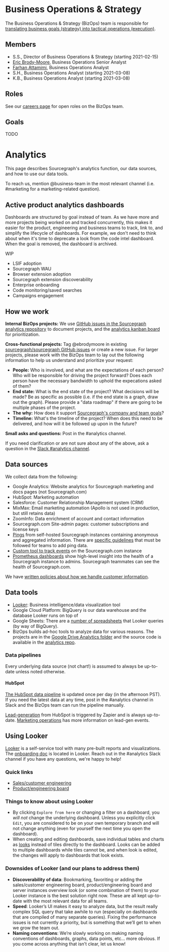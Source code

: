 # Business Operations & Strategy

The Business Operations & Strategy (BizOps) team is responsible for [translating business goals (strategy) into tactical operations (execution)](https://medium.com/business-startup-development-and-more/why-your-startup-also-needs-a-bizops-team-5d2e7d436a0).

## Members

- S.S., Director of Business Operations & Strategy (starting 2021-02-15)
- [Eric Brody-Moore](../../../../company/team/index.md#eric-brody-moore), Business Operations Senior Analyst
- [Farhan Attamimi](../../../../company/team/index.md#farhan-attamimi), Business Operations Analyst
- S.H., Business Operations Analyst (starting 2021-03-08)
- K.B., Business Operations Analyst (starting 2021-03-08)

## Roles

See our [careers page](../../../../company/careers.md) for open roles on the BizOps team.

## Goals

TODO

# Analytics

This page describes Sourcegraph's analytics function, our data sources, and how to use our data tools.

To reach us, mention @business-team in the most relevant channel (i.e. #marketing for a marketing-related question).

## Active product analytics dashboards

Dashboards are structured by goal instead of team. As we have more and more projects being worked on and tracked concurrently, this makes it easier for the product, engineering and business teams to track, link to, and simplify the lifecycle of dashboards. For example, we don't need to think about when it's time to deprecate a look from the code intel dashboard. When the goal is removed, the dashboard is archived.

WIP

- LSIF adoption
- Sourcegraph WAU
- Browser extension adoption
- Sourcegraph extension discoverability
- Enterprise onboarding
- Code monitoring/saved searches
- Campaigns engagement

## How we work

**Internal BizOps projects:**  We use [GitHub issues in the Sourcegraph analytics repository](https://github.com/sourcegraph/analytics/issues) to document projects, and the [analytics kanban board](https://github.com/orgs/sourcegraph/projects/63) for prioritization.

**Cross-functional projects:** Tag @ebrodymoore in existing [sourcegraph/sourcegraph GitHub issues](https://github.com/sourcegraph/sourcegraph/issues) or create a new issue. For larger projects, please work with the BizOps team to lay out the following information to help us understand and prioritize your request:

- **People:** Who is involved, and what are the expectations of each person? Who will be responsible for driving the project forward? Does each person have the necessary bandwidth to uphold the expecations asked of them? 
- **End state:** What is the end state of the project? What decisions will be made? Be as specific as possible (i.e. if the end state is a graph, draw out the graph). Please provide a "data roadmap" if there are going to be multiple phases of the project. 
- **The why:** How does it support [Sourcegraph's company and team goals](../../../company/goals/index.md)?
- **Timeline:** What's the timeline of the project? When does this need to be delivered, and how will it be followed up upon in the future?

**Small asks and questions:** Post in the #analytics channel. 

If you need clarification or are not sure about any of the above, ask a question in the [Slack #analytics channel](https://sourcegraph.slack.com/archives/CN4FC7XT4).

## Data sources

We collect data from the following:

* Google Analytics: Website analytics for Sourcegraph marketing and docs pages (not Sourcegraph.com)
* HubSpot: Marketing automation
* Salesforce: Customer Relationship Management system (CRM)
* MixMax: Email marketing automation (Apollo is not used in production, but still retains data)
* ZoomInfo:  Data enrichment of account and contact information
* Sourcegraph.com Site-admin pages: customer subscriptions and license keys
* [Pings](https://docs.sourcegraph.com/admin/pings) from self-hosted Sourcegraph instances containing anonymous and aggregated information. There are [specific guidelines](https://docs.sourcegraph.com/dev/background-information/adding_ping_data) that must be followed for teams to add ping data. 
* [Custom tool to track events](https://github.com/sourcegraph/sourcegraph/issues/5486) on the Sourcegraph.com instance
* [Prometheus dashboards](https://sourcegraph.com/-/debug/grafana/?orgId=1) show high-level insight into the health of a Sourcegraph instance to admins. Sourcegraph teammates can see the health of Sourcegraph.com. 

We have [written policies about how we handle customer information](customer_data_policy.md). 
	
## Data tools

* [Looker](https://sourcegraph.looker.com/projects/sourcegraph_events/files/1_home.md): Business intelligence/data visualization tool
* Google Cloud Platform: BigQuery is our data warehouse and the database Looker runs on top of
* Google Sheets: There are a [number of spreadsheets](https://drive.google.com/drive/folders/1LIfVyhjhh_mpc0SNOFvpNfN2h4CmGQmI) that Looker queries (by way of BigQuery).
* BizOps builds ad-hoc tools to analyze data for various reasons. The projects are in the [Google Drive Analytics folder](https://drive.google.com/drive/folders/1mtrHKsB2Kv0IGQ829zbcRGDSYHQpzkfd) and the source code is available in the [analytics repo](https://github.com/sourcegraph/analytics).

### Data pipelines

Every underlying data source (not chart!) is assumed to always be up-to-date unless noted otherwise.

#### HubSpot

[The HubSpot data pipeline](https://github.com/sourcegraph/analytics/tree/master/HubSpot%20ETL) is updated once per day (in the afternoon PST).  If you need the latest data at any time, post in the #analytics channel in Slack and the BizOps team can run the pipeline manually. 

[Lead-generation](https://docs.google.com/spreadsheets/d/16S3xlcY7DmpcfKZYD-3VHUsaPLiYHyisu8cD_gZpv0Q/edit#gid=0) from HubSpot is triggered by Zapier and is always up-to-date. [Marketing operations](../../marketing/marketing_operations.md#maintaining-data-pipelines) has more information on lead-gen events. 

## Using Looker

[Looker](https://sourcegraph.looker.com/) is a self-service tool with many pre-built reports and visualizations. The [onboarding doc](https://sourcegraph.looker.com/projects/sourcegraph_events/files/1_home.md) is located in Looker. Reach out in the #analytics Slack channel if you have any questions, we're happy to help!

### Quick links
* [Sales/customer engineering](https://sourcegraph.looker.com/browse/boards/2)
* [Product/engineering board](https://sourcegraph.looker.com/browse/boards/5)

### Things to know about using Looker

* By clicking `Explore from here` or changing a filter on a dashboard, you *will not* change the underlying dashboard. Unless you explicitly click `Edit`, you are considered to be on your own temporary branch and will not change anything (even for yourself the next time you open the dashboard). 
* When creating and editing dashboards, save individual tables and charts as [looks](https://docs.looker.com/exploring-data/saving-and-editing-looks) instead of tiles directly to the dashboard. Looks can be added to multiple dashboards while tiles cannot be, and when look is edited, the changes will apply to dashboards that look exists. 

### Downsides of Looker (and our plans to address them)
- **Discoverability of data**: Bookmarking, favoriting or adding the sales/customer engineering board, product/engineering board and server instances overview look (or some combination of them) to your Looker instance is the best solution right now. These are all kept up-to-date with the most relevant data for all teams. 
- **Speed**: Looker’s UI makes it easy to analyze data, but the result really complex SQL query that take awhile to run (especially on dashboards that are compiled of many separate queries). Fixing the performance issues is not currently a priority, but is something that we’ll get to when we grow the team out.  
- **Naming conventions**: We’re slowly working on making naming conventions of dashboards, graphs, data points, etc... more obvious. If you come across anything that isn’t clear, let us know! 
